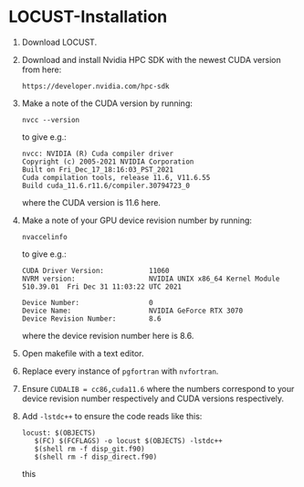 # LOCUST-Installation

1. Download LOCUST.

2. Download and install Nvidia HPC SDK with the newest CUDA version from here:
   
   `https://developer.nvidia.com/hpc-sdk`

3. Make a note of the CUDA version by running:

   `nvcc --version`
    
   to give e.g.:
   ```
   nvcc: NVIDIA (R) Cuda compiler driver
   Copyright (c) 2005-2021 NVIDIA Corporation
   Built on Fri_Dec_17_18:16:03_PST_2021
   Cuda compilation tools, release 11.6, V11.6.55
   Build cuda_11.6.r11.6/compiler.30794723_0
   ```
   where the CUDA version is 11.6 here.
   
4. Make a note of your GPU device revision number by running:

   `nvaccelinfo`
   
   to give e.g.:
   ```
   CUDA Driver Version:           11060
   NVRM version:                  NVIDIA UNIX x86_64 Kernel Module  510.39.01  Fri Dec 31 11:03:22 UTC 2021

   Device Number:                 0
   Device Name:                   NVIDIA GeForce RTX 3070
   Device Revision Number:        8.6
   ```
   where the device revision number here is 8.6.

4. Open makefile with a text editor.

5. Replace every instance of `pgfortran` with `nvfortran`. 

6. Ensure `CUDALIB = cc86,cuda11.6` where the numbers correspond to your device revision number respectively and CUDA versions respectively.

7. Add `-lstdc++` to ensure the code reads like this:
   ```
   locust: $(OBJECTS)
	  $(FC) $(FCFLAGS) -o locust $(OBJECTS) -lstdc++
	  $(shell rm -f disp_git.f90)
	  $(shell rm -f disp_direct.f90)
   ```
   this 

